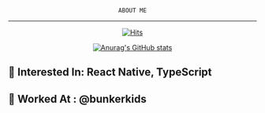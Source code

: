  <div>

  <div align=center>
  
    ABOUT ME
  -------------
	
[![Hits](https://hits.seeyoufarm.com/api/count/incr/badge.svg?url=https%3A%2F%2Fgithub.com%2FjiwooIncludeJeong&count_bg=%2379C83D&title_bg=%23555555&icon=&icon_color=%23E7E7E7&title=hits&edge_flat=false)](https://hits.seeyoufarm.com)
	
  </div>
  
  <div align=center>
  
  [![Anurag's GitHub stats](https://github-readme-stats.vercel.app/api?username=jiwooIncludeJeong)](https://github.com/anuraghazra/github-readme-stats)

  
  </div>
  
  <div align=start>
 
  
  👀 Interested In: React Native, TypeScript
-------------

  👀 Worked At : @bunkerkids
-------------

  
  </div>
  
  </div>
